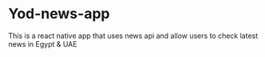 # Yod-news-app
This is a react native app that uses news api and allow users to check latest news in Egypt &amp; UAE
